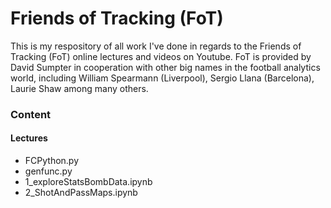 # Friends of Tracking (FoT)
This is my respository of all work I've done in regards to the Friends of Tracking (FoT) online lectures and videos on Youtube.
FoT is provided by David Sumpter in cooperation with other big names in the football analytics world, including William Spearmann (Liverpool), Sergio Llana (Barcelona), Laurie Shaw among many others.

### Content

#### Lectures
- FCPython.py
- genfunc.py
- 1_exploreStatsBombData.ipynb
- 2_ShotAndPassMaps.ipynb
